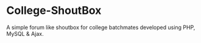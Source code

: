 # College-ShoutBox
A simple forum like shoutbox for college batchmates developed using PHP, MySQL &amp; Ajax.
